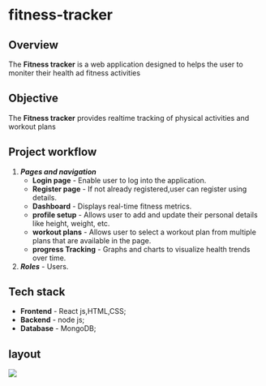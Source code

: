 # fitness-tracker
## Overview 
The **Fitness tracker** is a web application designed to helps the user to moniter their health ad fitness activities
## Objective 
The **Fitness tracker** provides realtime tracking of physical activities and workout plans 
## Project workflow
1. ***Pages and navigation***
    - **Login page** - Enable user to log into the application.
    - **Register page** - If not already registered,user can register using details.
    - **Dashboard** - Displays real-time fitness metrics.
    - **profile setup** - Allows user to add and update their personal details like height, weight, etc. 
    - **workout plans** - Allows user to select a workout plan from multiple plans that are available in the page.
    - **progress Tracking** - Graphs and charts to visualize health trends over time.
1. ***Roles*** - Users.
## Tech stack
 - **Frontend** - React js,HTML,CSS;
 - **Backend**  - node js;
 - **Database** - MongoDB;
## layout
<img src= "./imgs/layout.jpg" >